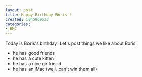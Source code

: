 ```yaml
--- 
layout: post
title: Happy Birthday Boris!!
created: 1045969533
categories: 
- BMC
---
```

Today is Boris's birthday! Let's post things we like about Boris:
- he has good friends
- he has a cute kitten
- he has a nice girlfriend
- he has an iMac (well, can't win them all)
